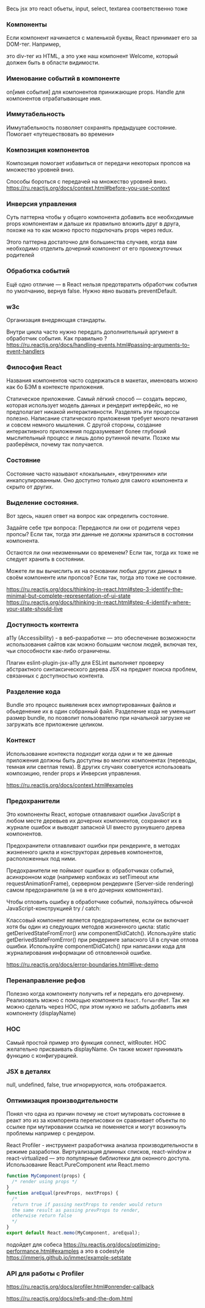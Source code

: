 ###
Весь jsx это react обьеты, input, select, textarea соответственно тоже

### Компоненты
Если компонент начинается с маленькой буквы, React принимает его за DOM-тег. Например, <div /> это div-тег из HTML,
а <Welcome /> это уже наш компонент Welcome, который должен быть в области видимости.

### Именование событий в компоненте
on[имя события] для компонентов принижающие props. Handle для компонентов отрабатывающие имя.

### Иммутабельность
Иммутабельность позволяет сохранять предыдущее состояние. Помогает «путешествовать во времени»

### Композиция компонентов
Композиция помогает избавиться от передачи некоторых пропсов на множество уровней вниз.

Способы бороться с передачей на множество уровней вниз.
https://ru.reactjs.org/docs/context.html#before-you-use-context

### Инверсия управления
Cуть паттерна чтобы у общего компонента добавить все необходимые props компонентам и дальше их правильно вложить
друг в друга, похоже на то как можно просто подключать props через redux.

Этого паттерна достаточно для большинства случаев, когда вам необходимо отделить дочерний компонент
от его промежуточных родителей

### Обработка событий
Ещё одно отличие — в React нельзя предотвратить обработчик события по умолчанию, вернув false.
Нужно явно вызвать preventDefault.

### w3c
Организация внедряющая стандарты.

Внутри цикла часто нужно передать дополнительный аргумент в обработчик события. Как правильно ?
https://ru.reactjs.org/docs/handling-events.html#passing-arguments-to-event-handlers

### Философия React
Названия компонентов часто содержаться в макетах, именовать можно как бо БЭМ в контексте приложения.

Статическое приложение. Самый лёгкий способ — создать версию, которая использует модель данных и рендерит
интерфейс, но не предполагает никакой интерактивности. Разделять эти процессы полезно. Написание статического
приложения требует много печатания и совсем немного мышления. С другой стороны, создание интерактивного приложения
подразумевает более глубокий мыслительный процесс и лишь долю рутинной печати. Позже мы разберёмся, почему так
получается.

### Состояние
Состояние часто называют «локальным», «внутренним» или инкапсулированным.
Оно доступно только для самого компонента и скрыто от других.

### Выделение состояния.
Вот здесь, нашел ответ на вопрос как определить состояние.

Задайте себе три вопроса:
Передаются ли они от родителя через пропсы? Если так, тогда эти данные не должны храниться в состоянии компонента.

Остаются ли они неизменными со временем? Если так, тогда их тоже не следует хранить в состоянии.

Можете ли вы вычислить их на основании любых других данных в своём компоненте или пропсов? Если так, тогда это
тоже не состояние.

https://ru.reactjs.org/docs/thinking-in-react.html#step-3-identify-the-minimal-but-complete-representation-of-ui-state
https://ru.reactjs.org/docs/thinking-in-react.html#step-4-identify-where-your-state-should-live

### Доступность контента 
a11y (Accessibility) - в веб-разработке — это обеспечение возможности использования сайтов как можно большим числом
людей, включая тех, чьи способности как-либо ограничены.

Плагин eslint-plugin-jsx-a11y для ESLint выполняет проверку абстрактного синтаксического дерева JSX на
предмет поиска проблем, связанных с доступностью контента.

### Разделение кода
Bundle это процесс выявления всех импортированных файлов и обьеденение их в один собранный файл.
Разделение кода не уменьшит размер bundle, по позволит пользователю при начальной загрузке
не загружать все приложение целиком.

### Контекст
Использование контекста подходит когда одни и те же данные приложения должны быть доступны во многих
компонентах (переводы, темная или светлая тема).
В других случаях советуется использовать композицию, render props и Инверсия управления.

https://ru.reactjs.org/docs/context.html#examples

### Предохранители
Это компоненты React, которые отлавливают ошибки JavaScript в любом месте деревьев их дочерних компонентов,
сохраняют их в журнале ошибок и выводят запасной UI вместо рухнувшего дерева компонентов.

Предохранители отлавливают ошибки при рендеринге, в методах жизненного цикла и конструкторах деревьев компонентов,
расположенных под ними.

Предохранители не поймают ошибки в: обработчиках событий, асинхронном коде
(например колбэках из setTimeout или requestAnimationFrame), серверном рендеринге (Server-side rendering)
самом предохранителе (а не в его дочерних компонентах).

Чтобы отловить ошибку в обработчике событий, пользуйтесь обычной JavaScript-конструкцией try / catch:

Классовый компонент является предохранителем, если он включает хотя бы один из следующих методов
жизненного цикла: static getDerivedStateFromError() или componentDidCatch().
Используйте static getDerivedStateFromError() при рендеринге запасного UI в случае отлова ошибки.
Используйте componentDidCatch() при написании кода для журналирования информации об отловленной ошибке.

https://ru.reactjs.org/docs/error-boundaries.html#live-demo

### Перенаправление рефов
Полезно когда компоненту получить ref и передать его дочернему. Реализовать можно с помощью компонента
`React.forwardRef`. Так же можно сделать через HOC, при этом нужно не забыть добавить имя 
компоненту (displayName)

### HOC
Самый простой пример это функция connect, witRouter. HOC желательно присваивать displayName.
Он также может принимать функцию с конфигурацией.

### JSX в деталях
null, undefined, false, true игнорируются, ноль отображается.


### Оптимизация производительности
Понял что одна из причин почему не стоит мутировать состояние в реакт это из за
компорента переписовки он сравнивает объекты по ссылке при мутировании ссылка не поменяется
и могут возникнуть проблемы например с рендером.

React Profiler - инструмент разработчика анализа производительности в режиме разработки.
Виртуализация длинных списков, react-window и react-virtualized — это популярные библиотеки
для оконного доступа. Использование React.PureComponent или React.memo

```js
function MyComponent(props) {
  /* render using props */
}
function areEqual(prevProps, nextProps) {
  /*
  return true if passing nextProps to render would return
  the same result as passing prevProps to render,
  otherwise return false
  */
}
export default React.memo(MyComponent, areEqual);
```

подойдет для собеса
https://ru.reactjs.org/docs/optimizing-performance.html#examples
а это в codestyle https://immerjs.github.io/immer/example-setstate

### API для работы с Profiler
https://ru.reactjs.org/docs/profiler.html#onrender-callback

https://ru.reactjs.org/docs/refs-and-the-dom.html